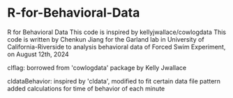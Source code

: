 # R-for-Behavioral-Data
R for Behavioral Data
This code is inspired by kellyjwallace/cowlogdata
This code is written by Chenkun Jiang for the Garland lab in University of California-Riverside to analysis behavioral data of Forced Swim Experiment, on August 12th, 2024

clflag:
  borrowed from 'cowlogdata' package by Kelly Jwallace

cldataBehavior:
  inspired by 'cldata', modified to fit certain data file pattern
  added calculations for time of behavior of each minute
